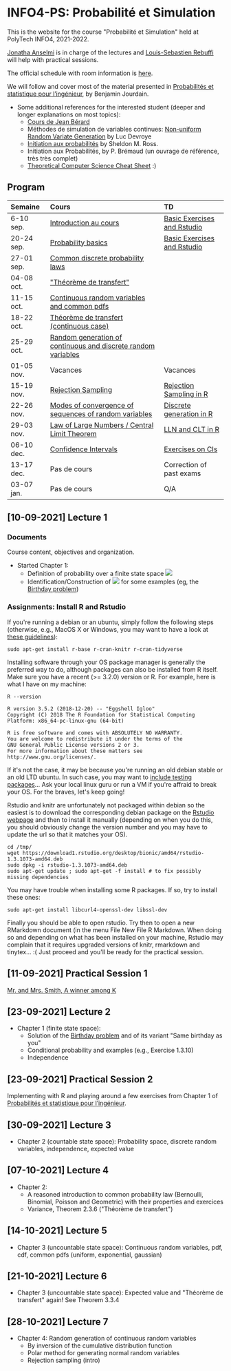 # INFO4-PS: Probabilit&eacute; et Simulation

This is the website for the course "Probabilit&eacute; et Simulation" held at PolyTech INFO4, 2021-2022.

[Jonatha Anselmi](mailto:jonatha.anselmi@inria.fr) is in charge of the
lectures and [Louis-Sebastien Rebuffi](mailto:louis-sebastien.rebuffi@univ-grenoble-alpes.fr) will help with practical sessions.

The official schedule with room information is
[here](http://redirect.univ-grenoble-alpes.fr/ADE_ETUDIANTS_POLYTECH).

We will follow and cover most of the material
presented in [Probabilités et statistique pour
l’ingénieur](https://cermics.enpc.fr/~jourdain/probastat/poly.pdf), by
Benjamin Jourdain.

- Some additional references for the interested student (deeper and longer explanations on most topics):
   + [Cours de Jean Bérard](http://math.univ-lyon1.fr/~jberard/cours-www.pdf)
   + Méthodes de simulation de variables continues: [Non-uniform
     Random Variate Generation](http://www.eirene.de/Devroye.pdf) by
     Luc Devroye
   + [Initiation aux
     probabilités](https://books.google.fr/books?id=6TjJW8tpQLwC&redir_esc=y&hl=fr)
     by Sheldon M. Ross.
   + Initiation aux Probabilités, by P. Brémaud (un ouvrage de référence, très très complet)
   + [Theoretical Computer Science Cheat Sheet](https://www.tug.org/texshowcase/cheat.pdf) :)
   


## Program

| Semaine    | Cours                                                | TD                                                                |
|:-----------|:--------------------------------------------------------------------------|:-----------------------------------------------------------------------------------------|
| 6-10 sep.  | [Introduction au cours](#09-09-2021-lecture-1)                            |  [Basic Exercises and Rstudio](#10-09-2021-practical-session-1) |
| 20-24 sep. | [Probability basics](#23-09-2021-lecture-2)                               |  [Basic Exercises and Rstudio](#23-09-2021-practical-session-2)     |
| 27-01 sep. | [Common discrete probability laws](#30-09-2021-lecture-3)                                        |                                                         |
| 04-08 oct. | ["Théorème de transfert"](#07-10-2021-lecture-4)                                        | |
| 11-15 oct. | [Continuous random variables and common pdfs](#14-10-2021-lecture-5)   |                                 |
| 18-22 oct. | [Théorème de transfert (continuous case)](#21-10-2021-lecture-6) |               |
| 25-29 oct. | [Random generation of continuous and discrete random variables](#28-10-2021-lecture-7) |               |
| 01-05 nov. | Vacances                                                                  | Vacances                 |
| 15-19 nov. | [Rejection Sampling](#18-11-2021-lecture-8)                               |  [Rejection Sampling in R](#18-11-2021-practical-session-8)     |
| 22-26 nov. | [Modes of convergence of sequences of random variables](#25-11-2021-lecture-9)                               |  [Discrete generation in R](#25-11-2021-practical-session-9)     |
| 29-03 nov. | [Law of Large Numbers / Central Limit Theorem](#02-12-2021-lecture-10)                               |  [LLN and CLT in R](#02-12-2021-practical-session-10)     |
| 06-10 dec. | [Confidence Intervals](#09-12-2021-lecture-11)                               |  [Exercises on CIs](#09-12-2021-practical-session-11)     |
| 13-17 dec. | Pas de cours                               |   Correction of past exams     |
| 03-07 jan. | Pas de cours                               |   Q/A     |






## [10-09-2021] Lecture 1
### Documents

Course content, objectives and organization.

- Started Chapter 1:
   + Definition of probability over a finite state space <img src="https://render.githubusercontent.com/render/math?math=\Omega">
   + Identification/Construction of <img src="https://render.githubusercontent.com/render/math?math=\Omega"> for some examples (eg, the [Birthday problem](https://en.wikipedia.org/wiki/Birthday_problem))


### Assignments: Install R and Rstudio

If you're running a debian or an ubuntu,
simply follow the following steps (otherwise, e.g., MacOS X or
Windows, you may want to have a look at [these
guidelines](https://gitlab.inria.fr/learninglab/mooc-rr/mooc-rr-ressources/-/blob/master/module2/ressources/rstudio_fr.org)):

``` shell
sudo apt-get install r-base r-cran-knitr r-cran-tidyverse
```
	
Installing software through your OS package manager is generally
the preferred way to do, although packages can also be installed
from R itself. Make sure you have a recent (>= 3.2.0) version or R. For example,
here is what I have on my machine:
	
``` shell	
R --version
```

    R version 3.5.2 (2018-12-20) -- "Eggshell Igloo"
    Copyright (C) 2018 The R Foundation for Statistical Computing
    Platform: x86_64-pc-linux-gnu (64-bit)

    R is free software and comes with ABSOLUTELY NO WARRANTY.
    You are welcome to redistribute it under the terms of the
    GNU General Public License versions 2 or 3.
    For more information about these matters see
    http://www.gnu.org/licenses/.

If it's not the case, it may be because you're running an old debian
stable or an old LTD ubuntu. In such case, you may want to [include
testing
packages](http://serverfault.com/questions/22414/how-can-i-run-debian-stable-but-install-some-packages-from-testing)... Ask
your local linux guru or run a VM if you're affraid to break your
OS. For the braves, let's keep going!

Rstudio and knitr are unfortunately not packaged within debian so
the easiest is to download the corresponding debian package on the
[Rstudio webpage](http://www.rstudio.com/ide/download/desktop)
and then to install it manually (depending on when you do this,
you should obviously change the version number and you may have to
update the url so that it matches your OS).

``` shell
cd /tmp/
wget https://download1.rstudio.org/desktop/bionic/amd64/rstudio-1.3.1073-amd64.deb
sudo dpkg -i rstudio-1.3.1073-amd64.deb
sudo apt-get update ; sudo apt-get -f install # to fix possibly missing dependencies
```

You may have trouble when installing some R packages. If so, try to
install these ones:

``` shell
sudo apt-get install libcurl4-openssl-dev libssl-dev
```

Finally you should be able to open rstudio. Try then to open a new
RMarkdown document (in the menu File New File R Markdown. When
doing so and depending on what has been installed on your machine,
Rstudio may complain that it requires upgraded versions of knitr,
rmarkdown and tinytex... :( Just proceed and you'll be ready for the
practical session.

## [11-09-2021] Practical Session 1

[Mr. and Mrs. Smith, A winner among K](http://rpubs.com/janselmi/TD2)



## [23-09-2021] Lecture 2

- Chapter 1 (finite state space):
   + Solution of the [Birthday problem](https://en.wikipedia.org/wiki/Birthday_problem) and of its variant "Same birthday as you"
   + Conditional probability and examples (e.g., Exercise 1.3.10)
   + Independence

## [23-09-2021] Practical Session 2

Implementing with R and playing around a few exercises from Chapter 1 of [Probabilités et statistique pour
l’ingénieur](https://cermics.enpc.fr/~jourdain/probastat/poly.pdf).





## [30-09-2021] Lecture 3

- Chapter 2 (countable state space): Probability space, discrete random variables, independence, expected value


## [07-10-2021] Lecture 4

- Chapter 2:
   + A reasoned introduction to common probability law (Bernoulli, Binomial, Poisson and Geometric) with their properties and exercices
   + Variance, Theorem 2.3.6 ("Théorème de transfert")

## [14-10-2021] Lecture 5

- Chapter 3 (uncountable state space): Continuous random variables, pdf, cdf, common pdfs (uniform, exponential, gaussian)

## [21-10-2021] Lecture 6

- Chapter 3 (uncountable state space): Expected value and "Théorème de transfert" again! See Theorem 3.3.4

## [28-10-2021] Lecture 7

- Chapter 4: Random generation of continuous random variables
    + By inversion of the cumulative distribution function  
    + Polar method for generating normal random variables
    + Rejection sampling (intro)


